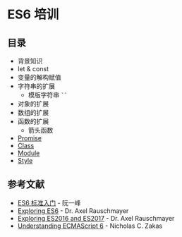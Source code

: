 # ES6 培训

## 目录

- 背景知识
- let & const
- 变量的解构赋值
- 字符串的扩展
    - 模版字符串 ``` `` ```
- 对象的扩展
- 数组的扩展
- 函数的扩展
    - 箭头函数
- [Promise](./es2015/promise/README.md)
- [Class](./es2015/class/README.md)
- [Module](./es2015/module/README.md)
- [Style](./es2015/style/README.md)

## 参考文献

- [ES6 标准入门](http://es6.ruanyifeng.com/) - 阮一峰
- [Exploring ES6](http://exploringjs.com/es6/) - Dr. Axel Rauschmayer
- [Exploring ES2016 and ES2017](http://exploringjs.com/es2016-es2017/) - Dr. Axel Rauschmayer
- [Understanding ECMAScript 6](https://github.com/nzakas/understandinges6) - Nicholas C. Zakas